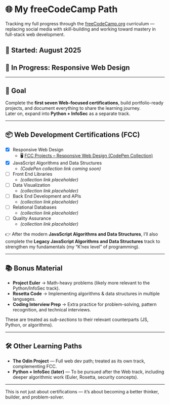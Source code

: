 # 🌐 My freeCodeCamp Path

Tracking my full progress through the [freeCodeCamp.org](https://www.freecodecamp.org/) curriculum — replacing social media with skill-building and working toward mastery in full-stack web development.

## 📅 Started: August 2025  
## 🔄 In Progress: Responsive Web Design  

---

## 🎯 Goal
Complete the **first seven Web-focused certifications**, build portfolio-ready projects, and document everything to share the learning journey.  
Later on, expand into **Python + InfoSec** as a separate track.  

---

## 📦 Web Development Certifications (FCC)

- [x] Responsive Web Design  
  - 🖥️ [FCC Projects – Responsive Web Design (CodePen Collection)](https://codepen.io/collection/OyNaGb)  
- [x] JavaScript Algorithms and Data Structures  
  - _(CodePen collection link coming soon)_  
- [ ] Front End Libraries  
  - _(collection link placeholder)_  
- [ ] Data Visualization  
  - _(collection link placeholder)_  
- [ ] Back End Development and APIs  
  - _(collection link placeholder)_  
- [ ] Relational Databases  
  - _(collection link placeholder)_  
- [ ] Quality Assurance  
  - _(collection link placeholder)_  

👉 After the modern **JavaScript Algorithms and Data Structures**, I’ll also complete the **Legacy JavaScript Algorithms and Data Structures** track to strengthen my fundamentals (my “K’nex level” of programming).  

---

## 📚 Bonus Material

- **Project Euler** → Math-heavy problems (likely more relevant to the Python/InfoSec track).  
- **Rosetta Code** → Implementing algorithms & data structures in multiple languages.  
- **Coding Interview Prep** → Extra practice for problem-solving, pattern recognition, and technical interviews.  

These are treated as *sub-sections* to their relevant counterparts (JS, Python, or algorithms).  

---

## 🛠 Other Learning Paths

- **The Odin Project** — Full web dev path; treated as its own track, complementing FCC.  
- **Python + InfoSec (later)** — To be pursued after the Web track, including deeper algorithmic work (Euler, Rosetta, security concepts).  

---

This is not just about certifications — it’s about becoming a better thinker, builder, and problem-solver.  
